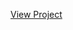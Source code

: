 [View Project](https://drive.google.com/file/d/1GWbiRQXpewdf7F8c49QFSCQ-5xQ72jOw/view?usp=drive_link)
